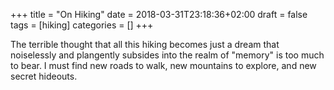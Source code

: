 +++
title = "On Hiking"
date = 2018-03-31T23:18:36+02:00
draft = false
tags = [hiking]
categories = []
+++

The terrible thought that all this hiking becomes just a dream that noiselessly and plangently subsides into the realm of "memory" is too much to bear. I must find new roads to walk, new mountains to explore, and new secret hideouts.

